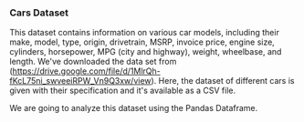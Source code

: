 ### Cars Dataset

This dataset contains information on various car models, including their make, model, type, origin, drivetrain, MSRP, invoice price, engine size, cylinders, horsepower, MPG (city and highway), weight, wheelbase, and length.
We've downloaded the data set from (https://drive.google.com/file/d/1MlrQh-fKcL75ni_swveeiRPW_Vn9Q3xw/view).
Here, the dataset of different cars is given with their specification and it's available as a CSV file.

We are going to analyze this dataset using the Pandas Dataframe.